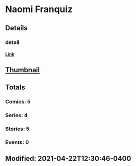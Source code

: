 # Naomi  Franquiz 
## Details
### detail
#### [Link](http://marvel.com/comics/creators/13613/naomi_franquiz?utm_campaign=apiRef&utm_source=225578a89fc76f3d20fbffda5d17a88d)
## [Thumbnail](http://i.annihil.us/u/prod/marvel/i/mg/b/40/image_not_available.jpg)
## Totals
### Comics: 5
### Series: 4
### Stories: 5
### Events: 0
## Modified: 2021-04-22T12:30:46-0400